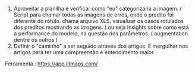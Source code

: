 
1. Aproveitar a planilha e verificar como "eu" categorizaria a imagem. (  Script para chamar todas as imagens de erros, onde o predito foi diferente do rótulo. chama arquivo XLS,  visualizar os casos rotulados dos preditos mostrando as imagens. ) ou seja Insights sobre como está a performance do modelo, na questão dos parâmetros. ( augmentation dentre os outros  )
2. Definir o "caminho" a ser seguido através dos artigos.  E mergulhar nos artigos para ter uma compreensão e entendimento maior.

Ferramenta : https://app.litmaps.com/